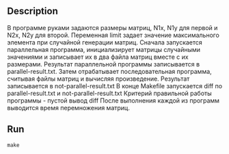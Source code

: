 ## Description
В программе руками задаются размеры матриц, N1x, N1y для первой и N2x, N2y для второй. Переменная limit задает значение максимального элемента при случайной генерации матриц.
Сначала запускается параллельная программа, инициализирует матрицы случайными значениями и записывает их в два файла матриц вместе с их размерами. Результат параллельной программы записывается в parallel-result.txt.
Затем отрабатывает последовательная программа, считывая файлы матриц и вычисляя произведение. Результат записывается в not-parallel-result.txt
В конце Makefile запускается diff по parallel-result.txt и not-parallel-result.txt
Критерий правильной работы программы - пустой вывод diff
После выполнения каждой из программ выводится время перемножения матриц.

## Run
```
make
```
